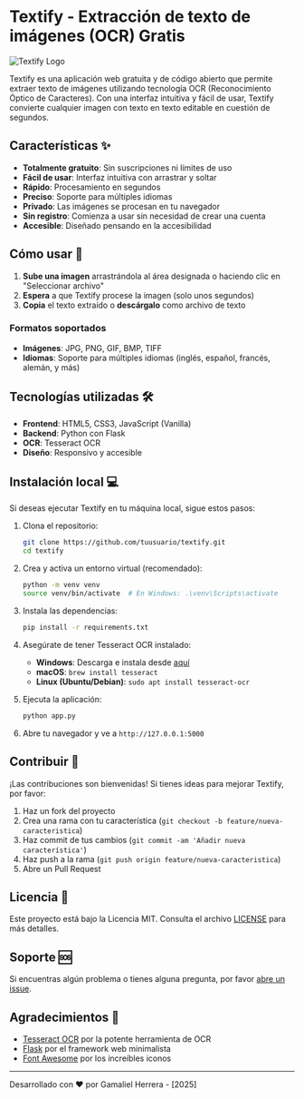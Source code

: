 # Textify - Extracción de texto de imágenes (OCR) Gratis

![Textify Logo](https://img.icons8.com/color/96/000000/text.png)

Textify es una aplicación web gratuita y de código abierto que permite extraer texto de imágenes utilizando tecnología OCR (Reconocimiento Óptico de Caracteres). Con una interfaz intuitiva y fácil de usar, Textify convierte cualquier imagen con texto en texto editable en cuestión de segundos.

## Características ✨

- **Totalmente gratuito**: Sin suscripciones ni límites de uso
- **Fácil de usar**: Interfaz intuitiva con arrastrar y soltar
- **Rápido**: Procesamiento en segundos
- **Preciso**: Soporte para múltiples idiomas
- **Privado**: Las imágenes se procesan en tu navegador
- **Sin registro**: Comienza a usar sin necesidad de crear una cuenta
- **Accesible**: Diseñado pensando en la accesibilidad

## Cómo usar 🚀

1. **Sube una imagen** arrastrándola al área designada o haciendo clic en "Seleccionar archivo"
2. **Espera** a que Textify procese la imagen (solo unos segundos)
3. **Copia** el texto extraído o **descárgalo** como archivo de texto

### Formatos soportados
- **Imágenes**: JPG, PNG, GIF, BMP, TIFF
- **Idiomas**: Soporte para múltiples idiomas (inglés, español, francés, alemán, y más)

## Tecnologías utilizadas 🛠️

- **Frontend**: HTML5, CSS3, JavaScript (Vanilla)
- **Backend**: Python con Flask
- **OCR**: Tesseract OCR
- **Diseño**: Responsivo y accesible

## Instalación local 💻

Si deseas ejecutar Textify en tu máquina local, sigue estos pasos:

1. Clona el repositorio:
   ```bash
   git clone https://github.com/tuusuario/textify.git
   cd textify
   ```

2. Crea y activa un entorno virtual (recomendado):
   ```bash
   python -m venv venv
   source venv/bin/activate  # En Windows: .\venv\Scripts\activate
   ```

3. Instala las dependencias:
   ```bash
   pip install -r requirements.txt
   ```

4. Asegúrate de tener Tesseract OCR instalado:
   - **Windows**: Descarga e instala desde [aquí](https://github.com/UB-Mannheim/tesseract/wiki)
   - **macOS**: `brew install tesseract`
   - **Linux (Ubuntu/Debian)**: `sudo apt install tesseract-ocr`

5. Ejecuta la aplicación:
   ```bash
   python app.py
   ```

6. Abre tu navegador y ve a `http://127.0.0.1:5000`

## Contribuir 🤝

¡Las contribuciones son bienvenidas! Si tienes ideas para mejorar Textify, por favor:

1. Haz un fork del proyecto
2. Crea una rama con tu característica (`git checkout -b feature/nueva-caracteristica`)
3. Haz commit de tus cambios (`git commit -am 'Añadir nueva característica'`)
4. Haz push a la rama (`git push origin feature/nueva-caracteristica`)
5. Abre un Pull Request

## Licencia 📄

Este proyecto está bajo la Licencia MIT. Consulta el archivo [LICENSE](LICENSE) para más detalles.

## Soporte 🆘

Si encuentras algún problema o tienes alguna pregunta, por favor [abre un issue](https://github.com/tuusuario/textify/issues).

## Agradecimientos 🙏

- [Tesseract OCR](https://github.com/tesseract-ocr/tesseract) por la potente herramienta de OCR
- [Flask](https://flask.palletsprojects.com/) por el framework web minimalista
- [Font Awesome](https://fontawesome.com/) por los increíbles iconos

---

Desarrollado con ❤️ por Gamaliel Herrera - [2025]
